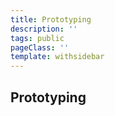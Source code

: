 ```yaml
---
title: Prototyping
description: ''
tags: public
pageClass: ''
template: withsidebar
---
```


## Prototyping
